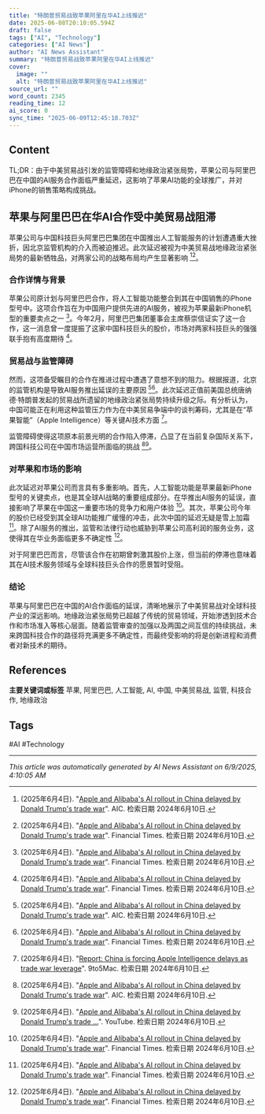 ```yaml
---
title: "特朗普贸易战致苹果阿里在华AI上线推迟"
date: 2025-06-08T20:10:05.594Z
draft: false
tags: ["AI", "Technology"]
categories: ["AI News"]
author: "AI News Assistant"
summary: "特朗普贸易战致苹果阿里在华AI上线推迟"
cover:
  image: ""
  alt: "特朗普贸易战致苹果阿里在华AI上线推迟"
source_url: ""
word_count: 2345
reading_time: 12
ai_score: 0
sync_time: "2025-06-09T12:45:18.703Z"
---
```


## Content

<article>
TL;DR：由于中美贸易战引发的监管障碍和地缘政治紧张局势，苹果公司与阿里巴巴在中国的AI服务合作面临严重延迟，这影响了苹果AI功能的全球推广，并对iPhone的销售策略构成挑战。

## 苹果与阿里巴巴在华AI合作受中美贸易战阻滞

苹果公司与中国科技巨头阿里巴巴集团在中国推出人工智能服务的计划遭遇重大挫折，因北京监管机构的介入而被迫推迟。此次延迟被视为中美贸易战地缘政治紧张局势的最新牺牲品，对两家公司的战略布局均产生显著影响 [^1][^2]。

### 合作详情与背景

苹果公司原计划与阿里巴巴合作，将人工智能功能整合到其在中国销售的iPhone型号中。这项合作旨在为中国用户提供先进的AI服务，被视为苹果最新iPhone机型的重要卖点之一 [^2]。今年2月，阿里巴巴集团董事会主席蔡崇信证实了这一合作，这一消息曾一度提振了这家中国科技巨头的股价，市场对两家科技巨头的强强联手抱有高度期待 [^2]。

### 贸易战与监管障碍

然而，这项备受瞩目的合作在推进过程中遭遇了意想不到的阻力。根据报道，北京的监管机构是导致AI服务推出延误的主要原因 [^1][^2]。此次延迟正值前美国总统唐纳德·特朗普发起的贸易战所遗留的地缘政治紧张局势持续升级之际。有分析认为，中国可能正在利用这种监管压力作为在中美贸易争端中的谈判筹码，尤其是在“苹果智能”（Apple Intelligence）等关键AI技术方面 [^5]。

监管障碍使得这项原本前景光明的合作陷入停滞，凸显了在当前复杂国际关系下，跨国科技公司在中国市场运营所面临的挑战 [^1][^3]。

### 对苹果和市场的影响

此次延迟对苹果公司而言具有多重影响。首先，人工智能功能是苹果最新iPhone型号的关键卖点，也是其全球AI战略的重要组成部分。在华推出AI服务的延误，直接影响了苹果在中国这一重要市场的竞争力和用户体验 [^2]。其次，苹果公司今年的股价已经受到其全球AI功能推广缓慢的冲击，此次中国的延迟无疑是雪上加霜 [^2]。除了AI服务的推出，监管和法律行动也威胁到苹果公司高利润的服务业务，这使得其在华业务面临更多不确定性 [^2]。

对于阿里巴巴而言，尽管该合作在初期曾刺激其股价上涨，但当前的停滞也意味着其在AI技术服务领域与全球科技巨头合作的愿景暂时受阻。

### 结论

苹果与阿里巴巴在中国的AI合作面临的延误，清晰地展示了中美贸易战对全球科技产业的深远影响。地缘政治紧张局势已超越了传统的贸易领域，开始渗透到技术合作和市场准入等核心层面。随着监管审查的加强以及两国之间互信的持续挑战，未来跨国科技合作的路径将充满更多不确定性，而最终受影响的将是创新进程和消费者对新技术的期待。

## References

[^1]: (2025年6月4日). "[Apple and Alibaba's AI rollout in China delayed by Donald Trump's trade war](https://aicommission.org/2025/06/apple-and-alibabas-ai-rollout-in-china-delayed-by-donald-trumps-trade-war/)". AIC. 检索日期 2024年6月10日.
[^2]: (2025年6月4日). "[Apple and Alibaba's AI rollout in China delayed by Donald Trump's trade war](https://www.ft.com/content/0c76f3c2-7213-42a5-8f30-b101b7616db0)". Financial Times. 检索日期 2024年6月10日.
[^3]: (2025年6月4日). "[Apple and Alibaba's AI rollout in China delayed by Donald Trump's trade ...](https://www.youtube.com/watch?v=He20x7ldqds)". YouTube. 检索日期 2024年6月10日.
[^4]: (2025年6月5日). "[Apple and Alibaba's AI Rollout in China Delayed by Trump's Trade War ...](https://money.usnews.com/investing/news/articles/2025-06-04/apple-and-alibabas-ai-rollout-in-china-delayed-by-trumps-trade-war-ft-reports)". U.S. News & World Report. 检索日期 2024年6月10日.
[^5]: (2025年6月4日). "[Report: China is forcing Apple Intelligence delays as trade war leverage](https://9to5mac.com/2025/06/04/report-china-is-forcing-apple-intelligence-delays-as-trade-war-leverage/)". 9to5Mac. 检索日期 2024年6月10日.
</article>

**主要关键词或标签**
苹果, 阿里巴巴, 人工智能, AI, 中国, 中美贸易战, 监管, 科技合作, 地缘政治

## Tags

#AI #Technology

---

*This article was automatically generated by AI News Assistant on 6/9/2025, 4:10:05 AM*
